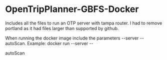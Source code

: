 # OpenTripPlanner-GBFS-Docker

Includes all the files to run an OTP server with tampa router. I had to remove portland as it had files larger than supported by github.

When running the docker image include the parameters --server --autoScan. 
Example:
 docker run <image-name> --server --
 
 autoScan

